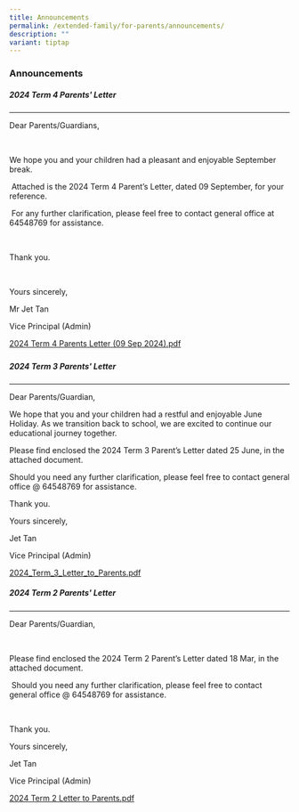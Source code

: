 ```yaml
---
title: Announcements
permalink: /extended-family/for-parents/announcements/
description: ""
variant: tiptap
---
```

<h3><strong>Announcements</strong></h3>
<p></p>
<h5><strong>2024 Term 4 Parents' Letter</strong></h5>
<hr>
<p></p>
<p>Dear Parents/Guardians,</p>
<p>&nbsp;</p>
<p>We hope you and your children had a pleasant and enjoyable September break.</p>
<p>&nbsp;Attached is the 2024 Term 4 Parent’s Letter, dated 09 September,
for your reference.</p>
<p>&nbsp;For any further clarification, please feel free to contact general
office at 64548769 for assistance.</p>
<p>&nbsp;</p>
<p>Thank you.</p>
<p>&nbsp;</p>
<p>Yours sincerely,</p>
<p>Mr Jet Tan</p>
<p>Vice Principal (Admin)</p>
<p><a href="/files/2024_Term_4_Parents_Letter__09_Sep_2024_.pdf" rel="noopener nofollow" target="_blank">2024 Term 4 Parents Letter (09 Sep 2024).pdf</a>
</p>
<p></p>
<h5></h5>
<p></p>
<h5><strong>2024 Term 3 Parents' Letter</strong></h5>
<hr>
<p></p>
<p>Dear Parents/Guardian,&nbsp;</p>
<p>We hope that you and your children had a restful and enjoyable June Holiday.
As we transition back to school, we are excited to continue our educational
journey together.</p>
<p></p>
<p>Please find enclosed the 2024 Term 3 Parent’s Letter dated 25 June, in
the attached document.&nbsp;</p>
<p>Should you need any further clarification, please feel free to contact
general office @ 64548769 for assistance.</p>
<p></p>
<p>Thank you.</p>
<p>Yours sincerely,</p>
<p>Jet Tan</p>
<p>Vice Principal (Admin)</p>
<p><a href="/files/2024_Term_3_Letter_to_Parents.pdf" rel="noopener noreferrer nofollow" target="_blank">2024_Term_3_Letter_to_Parents.pdf</a>
</p>
<p></p>
<h5><strong>2024 Term 2 Parents' Letter</strong></h5>
<hr>
<p>Dear Parents/Guardian,</p>
<p>&nbsp;</p>
<p>Please find enclosed the 2024 Term 2 Parent’s Letter dated 18 Mar, in
the attached document.</p>
<p>&nbsp;Should you need any further clarification, please feel free to contact
general office @ 64548769 for assistance.</p>
<p>&nbsp;</p>
<p>Thank you.</p>
<p>Yours sincerely,</p>
<p>Jet Tan</p>
<p>Vice Principal (Admin)</p>
<p><a href="/files/2024_Term_2_Letter_to_Parents.pdf" rel="noopener noreferrer nofollow" target="_blank">2024 Term 2 Letter to Parents.pdf</a>
</p>
<p></p>